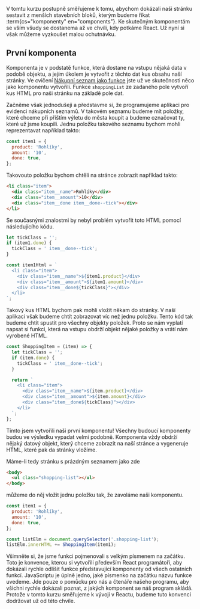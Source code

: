 V tomtu kurzu postupně směřujeme k tomu, abychom dokázali naši stránku sestavit z menších stavebních bloků, kterým budeme říkat :term{cs="komponenty" en="components"}. Ke skutečným komponentám se vším všudy se dostanema až ve chvíli, kdy potkáme React. Už nyní si však můžeme vyzkoušet malou ochutnávku.

## První komponenta

Komponenta je v podstatě funkce, která dostane na vstupu nějaká data v podobě objektu, a jejím úkolem je vytvořit z těchto dat kus obsahu naší stránky. Ve cvičení [Nákupní seznam jako funkce](../../zaklady-js/cykly/cv-cykly#cvlekce%3Enakupni-seznam-funkce) jste už ve skutečnosti něco jako komponentu vytvořili. Funkce `shoppingList` ze zadaného pole vytvoří kus HTML pro naši stránku na základě pole dat. 

Začněme však jednodušeji a představme si, že programujeme aplikaci pro evidenci nákupních seznamů. V takovém seznamu budeme mít položky, které chceme při příštím výletu do města koupit a budeme označovat ty, které už jsme koupili. Jednu položku takového seznamu bychom mohli reprezentavat například takto:

```js
const item1 = {
  product: 'Rohlíky',
  amount: '10',
  done: true,
};
```

Takovouto položku bychom chtěli na stránce zobrazit například takto:

```html
<li class="item">
  <div class="item__name">Rohlíky</div>
  <div class="item__amount">10</div>
  <div class="item__done item__done--tick"></div>
</li>
```

Se současnými znalostmi by nebyl problém vytvořit toto HTML pomocí následujícího kódu.

```js
let tickClass = '';
if (item1.done) {
  tickClass = ' item__done--tick';
}

const item1Html = `
  <li class="item">
    <div class="item__name">${item1.product}</div>
    <div class="item__amount">${item1.amount}</div>
    <div class="item__done${tickClass}"></div>
  </li>
`;
```

Takový kus HTML bychom pak mohli vložit někam do stránky. V naší aplikaci však budeme chtít zobrazovat víc než jednu položku. Tento kód tak budeme chtít spustit pro všechny objekty položek. Proto se nám vyplatí napsat si funkci, která na vstupu obdrží objekt nějaké položky a vrátí nám vyrobené HTML. 

```js
const ShoppingItem = (item) => {
  let tickClass = '';
  if (item.done) {
    tickClass = ' item__done--tick';
  }

  return `
    <li class="item">
      <div class="item__name">${item.product}</div>
      <div class="item__amount">${item.amount}</div>
      <div class="item__done${tickClass}"></div>
    </li>
  `;
};
```

Tímto jsem vytvořili naši první komponentu! Všechny budoucí komponenty budou ve výsledku vypadat velmi podobně. Komponenta vždy obdrží nějaký datový objekt, který chceme zobrazit na naší stránce a vygeneruje HTML, které pak da stránky vložíme. 

Máme-li tedy stránku s prázdným seznamem jako zde

```html
<body>
  <ul class="shopping-list"></ul>
</body>
```

můžeme do něj vložit jednu položku tak, že zavoláme naši komponentu. 

```js
const item1 = {
  product: 'Rohlíky',
  amount: '10',
  done: true,
};

const listElm = document.querySelector('.shopping-list');
listElm.innerHTML += ShoppingItem(item1);
```

Všimněte si, že jsme funkci pojmenovali s velkým písmenem na začátku. Toto je konvence, kterou si vytvořili především React programátoři, aby dokázali rychle odlišit funkce představující komponenty od všech ostatních funkcí. JavaScriptu je úplně jedno, jaké písmenko na začátku názvu funkce uvedeme. Jde pouze o pomůcku pro nás a čtenáře našeho programu, aby všichni rychle dokázali poznat, z jakých komponent se náš program skládá. Protože v tomto kurzu směřujeme k vývoji v Reactu, budeme tuto konvenci dodržovat už od této chvíle.
